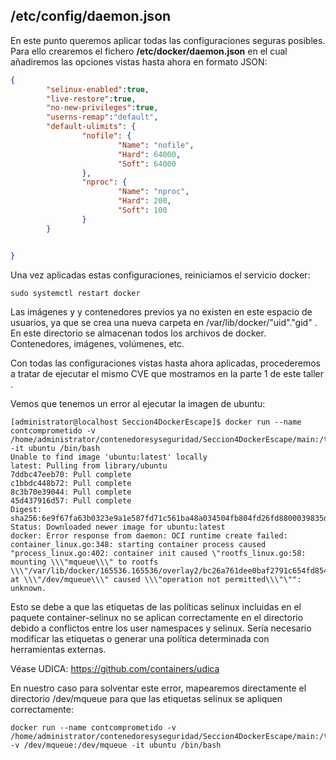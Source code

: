 ## /etc/config/daemon.json


En este punto queremos aplicar todas las configuraciones seguras posibles. 
Para ello crearemos el fichero **/etc/docker/daemon.json** en el cual añadiremos las opciones vistas hasta ahora en formato JSON:

```json
{
        "selinux-enabled":true,
        "live-restore":true,
        "no-new-privileges":true,
        "userns-remap":"default",
        "default-ulimits": {
                "nofile": {
                        "Name": "nofile",
                        "Hard": 64000,
                        "Soft": 64000
                },
                "nproc": {
                        "Name": "nproc",
                        "Hard": 200,
                        "Soft": 100
                }
        }


}
```

Una vez aplicadas estas configuraciones, reiniciamos el servicio docker:
````
sudo systemctl restart docker
````

Las imágenes y y contenedores previos ya no existen en este espacio de usuarios, ya que se crea una nueva carpeta en /var/lib/docker/"uid"."gid" .
En este directorio se almacenan todos los archivos de docker. Contenedores, imágenes, volúmenes, etc.

Con todas las configuraciones vistas hasta ahora aplicadas, procederemos a tratar de ejecutar el mismo CVE que mostramos en la parte 1 de este taller .

Vemos que tenemos un error al ejecutar la imagen de ubuntu:

````
[administrator@localhost Seccion4DockerEscape]$ docker run --name contcomprometido -v /home/administrator/contenedoresyseguridad/Seccion4DockerEscape/main:/tmp/main -it ubuntu /bin/bash
Unable to find image 'ubuntu:latest' locally
latest: Pulling from library/ubuntu
7ddbc47eeb70: Pull complete
c1bbdc448b72: Pull complete
8c3b70e39044: Pull complete
45d437916d57: Pull complete
Digest: sha256:6e9f67fa63b0323e9a1e587fd71c561ba48a034504fb804fd26fd8800039835d
Status: Downloaded newer image for ubuntu:latest
docker: Error response from daemon: OCI runtime create failed: container_linux.go:348: starting container process caused "process_linux.go:402: container init caused \"rootfs_linux.go:58: mounting \\\"mqueue\\\" to rootfs \\\"/var/lib/docker/165536.165536/overlay2/bc26a761dee0baf2791c654fd85453eefdee71b68ed88697f15a73c5ef3b4982/merged\\\" at \\\"/dev/mqueue\\\" caused \\\"operation not permitted\\\"\"": unknown.
````

Esto se debe a que las etiquetas de las políticas selinux incluidas en el paquete container-selinux no se aplican correctamente en el directorio debido a conflictos entre los user namespaces y selinux. Sería necesario modificar las etiquetas o generar una política determinada con herramientas externas.

Véase UDICA: https://github.com/containers/udica

En nuestro caso para solventar este error, mapearemos directamente el directorio /dev/mqueue para que las etiquetas selinux se apliquen correctamente:

````
docker run --name contcomprometido -v /home/administrator/contenedoresyseguridad/Seccion4DockerEscape/main:/tmp/main -v /dev/mqueue:/dev/mqueue -it ubuntu /bin/bash
````

